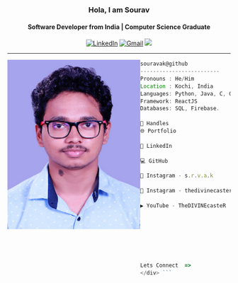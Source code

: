 <div align="center" width="100%" height="100%" >

<h3>Hola, I am Sourav </h3>
<h4>Software Developer from India | Computer Science Graduate</h4>
 
[![LinkedIn](https://img.shields.io/badge/linkedin-%230077B5.svg?style=for-the-badge&logo=linkedin&logoColor=white)](https://www.linkedin.com/in/sourav-ak/)
[![Gmail](https://img.shields.io/badge/%20-Send%20Mail-black?color=14171A&labelColor=ef5350&logo=gmail&logoColor=ffffff&style=for-the-badge)](mailto:souravak211@gmail.com)
![](https://komarev.com/ghpvc/?username=souravak&color=brightgreen&style=for-the-badge)

<hr>
</div>

<div>
<img align="left" src="assets/me.jpg" alt="Profile Pic" width="300"/>

```javascript
souravak@github
-------------------------
Pronouns : He/Him
Location : Kochi, India
Languages: Python, Java, C, C++, HTML, CSS, JavaScript.
Framework: ReactJS
Databases: SQL, Firebase.

🔗 Handles
🌐 Portfolio

💼 LinkedIn

💻 GitHub

📸 Instagram - s.r.v.a.k

📸 Instagram - thedivinecaster

▶️ YouTube - TheDIVINEcasteR

                                 ▬▬▬.◙.▬▬▬
                                    ▂▄▄▓▄▄▂
                                 ◢◤ █▀▀████▄▄▄▄__◢◤
                                 █▄▂█ █▄███▀▀▀▀▀▀▀╬
                                  ◥█████◤

Lets Connect  =>                  ══╩══╩══
</div> ```